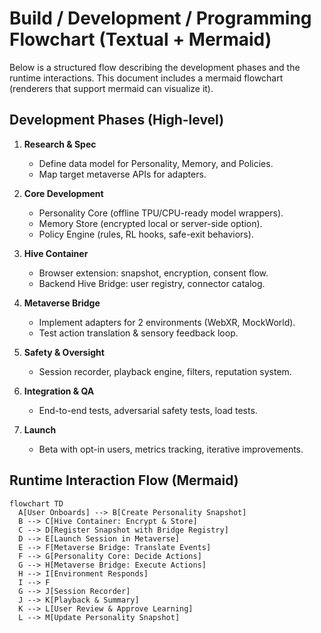 # Build / Development / Programming Flowchart (Textual + Mermaid)

Below is a structured flow describing the development phases and the runtime interactions. This document includes a mermaid flowchart (renderers that support mermaid can visualize it).

## Development Phases (High-level)
1. **Research & Spec**
   - Define data model for Personality, Memory, and Policies.
   - Map target metaverse APIs for adapters.

2. **Core Development**
   - Personality Core (offline TPU/CPU-ready model wrappers).
   - Memory Store (encrypted local or server-side option).
   - Policy Engine (rules, RL hooks, safe-exit behaviors).

3. **Hive Container**
   - Browser extension: snapshot, encryption, consent flow.
   - Backend Hive Bridge: user registry, connector catalog.

4. **Metaverse Bridge**
   - Implement adapters for 2 environments (WebXR, MockWorld).
   - Test action translation & sensory feedback loop.

5. **Safety & Oversight**
   - Session recorder, playback engine, filters, reputation system.

6. **Integration & QA**
   - End-to-end tests, adversarial safety tests, load tests.

7. **Launch**
   - Beta with opt-in users, metrics tracking, iterative improvements.

## Runtime Interaction Flow (Mermaid)
```mermaid
flowchart TD
  A[User Onboards] --> B[Create Personality Snapshot]
  B --> C[Hive Container: Encrypt & Store]
  C --> D[Register Snapshot with Bridge Registry]
  D --> E[Launch Session in Metaverse]
  E --> F[Metaverse Bridge: Translate Events]
  F --> G[Personality Core: Decide Actions]
  G --> H[Metaverse Bridge: Execute Actions]
  H --> I[Environment Responds]
  I --> F
  G --> J[Session Recorder]
  J --> K[Playback & Summary]
  K --> L[User Review & Approve Learning]
  L --> M[Update Personality Snapshot]
